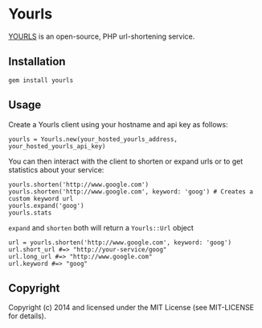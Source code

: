 # Yourls

[YOURLS](http://yourls.org) is an open-source, PHP url-shortening service.

## Installation

    gem install yourls

## Usage

Create a Yourls client using your hostname and api key as follows:

    yourls = Yourls.new(your_hosted_yourls_address, your_hosted_yourls_api_key)

You can then interact with the client to shorten or expand urls or to get statistics about your service:

    yourls.shorten('http://www.google.com')
    yourls.shorten('http://www.google.com', keyword: 'goog') # Creates a custom keyword url
    yourls.expand('goog')
    yourls.stats

`expand` and `shorten` both will return a `Yourls::Url` object

    url = yourls.shorten('http://www.google.com', keyword: 'goog')
    url.short_url #=> "http://your-service/goog"
    url.long_url #=> "http://www.google.com"
    url.keyword #=> "goog"

## Copyright

Copyright (c) 2014 and licensed under the MIT License (see MIT-LICENSE for details).
